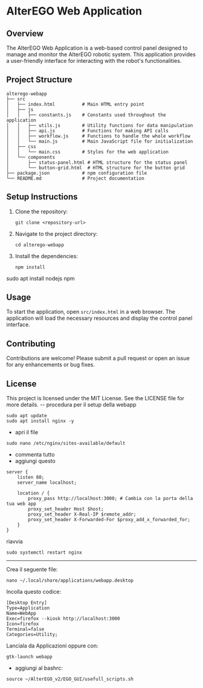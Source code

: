 # AlterEGO Web Application

## Overview
The AlterEGO Web Application is a web-based control panel designed to manage and monitor the AlterEGO robotic system. This application provides a user-friendly interface for interacting with the robot's functionalities.

## Project Structure
```
alterego-webapp
├── src
│   ├── index.html          # Main HTML entry point
│   ├── js
│   │   ├── constants.js    # Constants used throughout the application
│   │   ├── utils.js        # Utility functions for data manipulation
│   │   ├── api.js          # Functions for making API calls
│   │   ├── workflow.js     # Functions to handle the whole workflow
│   │   └── main.js         # Main JavaScript file for initialization
│   ├── css
│   │   └── main.css        # Styles for the web application
│   └── components
│       ├── status-panel.html # HTML structure for the status panel
│       └── button-grid.html  # HTML structure for the button grid
├── package.json            # npm configuration file
└── README.md               # Project documentation
```

## Setup Instructions
1. Clone the repository:
   ```
   git clone <repository-url>
   ```
2. Navigate to the project directory:
   ```
   cd alterego-webapp
   ```
3. Install the dependencies:
   ```
   npm install
   ```


sudo apt install nodejs npm



## Usage
To start the application, open `src/index.html` in a web browser. The application will load the necessary resources and display the control panel interface.

## Contributing
Contributions are welcome! Please submit a pull request or open an issue for any enhancements or bug fixes.

## License
This project is licensed under the MIT License. See the LICENSE file for more details.
-- procedura per il setup della webapp

```
sudo apt update
sudo apt install nginx -y
```

- apri il file
```
sudo nano /etc/nginx/sites-available/default
```

- commenta tutto 
- aggiungi questo

```
server {
    listen 80;
    server_name localhost;

    location / {
        proxy_pass http://localhost:3000; # Cambia con la porta della tua web app
        proxy_set_header Host $host;
        proxy_set_header X-Real-IP $remote_addr;
        proxy_set_header X-Forwarded-For $proxy_add_x_forwarded_for;
    }
}
```


riavvia
```
sudo systemctl restart nginx
```

---------------------------------------------------- 
Crea il seguente file:
```
nano ~/.local/share/applications/webapp.desktop
```
Incolla questo codice:
```
[Desktop Entry]
Type=Application
Name=WebApp
Exec=firefox --kiosk http://localhost:3000
Icon=firefox
Terminal=false
Categories=Utility;
```

Lanciala da Applicazioni oppure con:
```
gtk-launch webapp
```


- aggiungi al bashrc:

```
source ~/AlterEGO_v2/EGO_GUI/usefull_scripts.sh
```
